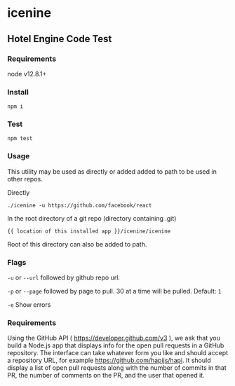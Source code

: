 # icenine

## Hotel Engine Code Test

### Requirements
node v12.8.1+

### Install
`npm i`

### Test

`npm test`

### Usage

This utility may be used as directly or added added to path to be used in other repos.

Directly

`./icenine -u https://github.com/facebook/react`

In the root directory of a git repo (directory containing .git)

`{{ location of this installed app }}/icenine/icenine`

Root of this directory can also be added to path.

### Flags

`-u` or `--url` followed by github repo url.

`-p` or `--page` followed by page to pull. 30 at a time will be pulled. Default: `1`

`-e` Show errors

### Requirements

Using the GitHub API ( https://developer.github.com/v3 ), we ask that you build
a Node.js app that displays info for the open pull requests in a GitHub repository. The
interface can take whatever form you like and should accept a repository URL, for
example https://github.com/hapijs/hapi. It should display a list of open pull requests
along with the number of commits in that PR, the number of comments on the PR, and
the user that opened it.
